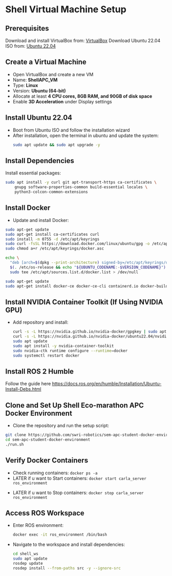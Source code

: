 # Shell Virtual Machine Setup

## Prerequisites

Download and install VirtualBox from: [VirtualBox](https://www.virtualbox.org/)
Download Ubuntu 22.04 ISO from: [Ubuntu 22.04](https://releases.ubuntu.com/jammy/)

## Create a Virtual Machine

- Open VirtualBox and create a new VM
- Name: **ShellAPC_VM**
- Type: **Linux**
- Version: **Ubuntu (64-bit)**
- Allocate at least **4 CPU cores, 8GB RAM, and 90GB of disk space**
- Enable **3D Acceleration** under Display settings

## Install Ubuntu 22.04

- Boot from Ubuntu ISO and follow the installation wizard
- After installation, open the terminal in ubuntu and update the system:
  ```bash
  sudo apt update && sudo apt upgrade -y
  ```

## Install Dependencies

Install essential packages:
  ```bash
  sudo apt install -y curl git apt-transport-https ca-certificates \
      gnupg software-properties-common build-essential locales \
      python3-colcon-common-extensions
  ```

## Install Docker

- Update and install Docker:
``` bash
sudo apt-get update
sudo apt-get install ca-certificates curl
sudo install -m 0755 -d /etc/apt/keyrings
sudo curl -fsSL https://download.docker.com/linux/ubuntu/gpg -o /etc/apt/keyrings/docker.asc
sudo chmod a+r /etc/apt/keyrings/docker.asc

echo \
  "deb [arch=$(dpkg --print-architecture) signed-by=/etc/apt/keyrings/docker.asc] https://download.docker.com/linux/ubuntu \
  $(. /etc/os-release && echo "${UBUNTU_CODENAME:-$VERSION_CODENAME}") stable" | \
  sudo tee /etc/apt/sources.list.d/docker.list > /dev/null

sudo apt-get update
sudo apt-get install docker-ce docker-ce-cli containerd.io docker-buildx-plugin docker-compose-plugin
```

  ## Install NVIDIA Container Toolkit (If Using NVIDIA GPU)
- Add repository and install:
  ```bash
  curl -s -L https://nvidia.github.io/nvidia-docker/gpgkey | sudo apt-key add -
  curl -s -L https://nvidia.github.io/nvidia-docker/ubuntu22.04/nvidia-docker.list | sudo tee /etc/apt/sources.list.d/nvidia-docker.list
  sudo apt update
  sudo apt install -y nvidia-container-toolkit
  sudo nvidia-ctk runtime configure --runtime=docker
  sudo systemctl restart docker
  ```

## Install ROS 2 Humble
Follow the guide here https://docs.ros.org/en/humble/Installation/Ubuntu-Install-Debs.html

## Clone and Set Up Shell Eco-marathon APC Docker Environment

- Clone the repository and run the setup script:

```bash
git clone https://github.com/swri-robotics/sem-apc-student-docker-environment.git
cd sem-apc-student-docker-environment
./run.sh

```
## Verify Docker Containers

* Check running containers:
  `docker ps -a`
* LATER if u want to Start containers:
  `docker start carla_server ros_environment`
- LATER if u want to Stop containers:
  `docker stop carla_server ros_environment`

## Access ROS Workspace

- Enter ROS environment:
  ```bash
  docker exec -it ros_environment /bin/bash
  ```

- Navigate to the workspace and install dependencies:
  ```bash
  cd shell_ws
  sudo apt update
  rosdep update
  rosdep install --from-paths src -y --ignore-src
  ```

